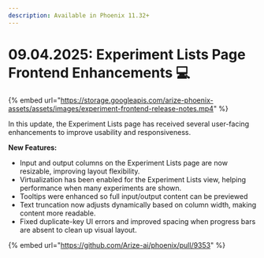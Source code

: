 ```yaml
---
description: Available in Phoenix 11.32+
---
```


# 09.04.2025: Experiment Lists Page Frontend Enhancements 💻

{% embed url="https://storage.googleapis.com/arize-phoenix-assets/assets/images/experiment-frontend-release-notes.mp4" %}

In this update, the Experiment Lists page has received several user-facing enhancements to improve usability and responsiveness.

**New Features:**&#x20;

* Input and output columns on the Experiment Lists page are now resizable, improving layout flexibility.
* Virtualization has been enabled for the Experiment Lists view, helping performance when many experiments are shown.
* Tooltips were enhanced so full input/output content can be previewed
* Text truncation now adjusts dynamically based on column width, making content more readable.
* Fixed duplicate-key UI errors and improved spacing when progress bars are absent to clean up visual layout.

{% embed url="https://github.com/Arize-ai/phoenix/pull/9353" %}
